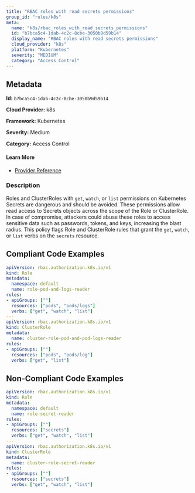 ```yaml
---
title: "RBAC roles with read secrets permissions"
group_id: "rules/k8s"
meta:
  name: "k8s/rbac_roles_with_read_secrets_permissions"
  id: "b7bca5c4-1dab-4c2c-8cbe-3050b9d59b14"
  display_name: "RBAC roles with read secrets permissions"
  cloud_provider: "k8s"
  platform: "Kubernetes"
  severity: "MEDIUM"
  category: "Access Control"
---
```

## Metadata

**Id:** `b7bca5c4-1dab-4c2c-8cbe-3050b9d59b14`

**Cloud Provider:** k8s

**Framework:** Kubernetes

**Severity:** Medium

**Category:** Access Control

#### Learn More

 - [Provider Reference](https://kubernetes.io/docs/reference/access-authn-authz/rbac/)

### Description

 Roles and ClusterRoles with `get`, `watch`, or `list` permissions on Kubernetes Secrets are dangerous and should be avoided.
These permissions allow read access to Secrets objects across the scope of the Role or ClusterRole. In case of compromise, attackers could abuse these roles to access sensitive data such as passwords, tokens, and keys, increasing the blast radius.
This policy flags Role and ClusterRole rules that grant the `get`, `watch`, or `list` verbs on the `secrets` resource.


## Compliant Code Examples
```yaml
apiVersion: rbac.authorization.k8s.io/v1
kind: Role
metadata:
  namespace: default
  name: role-pod-and-logs-reader
rules:
- apiGroups: [""]
  resources: ["pods", "pods/logs"]
  verbs: ["get", "watch", "list"]
---
apiVersion: rbac.authorization.k8s.io/v1
kind: ClusterRole
metadata:
  name: cluster-role-pod-and-pod-logs-reader
rules:
- apiGroups: [""]
  resources: ["pods", "pods/log"]
  verbs: ["get", "list"]

```
## Non-Compliant Code Examples
```yaml
apiVersion: rbac.authorization.k8s.io/v1
kind: Role
metadata:
  namespace: default
  name: role-secret-reader
rules:
- apiGroups: [""]
  resources: ["secrets"]
  verbs: ["get", "watch", "list"]
---
apiVersion: rbac.authorization.k8s.io/v1
kind: ClusterRole
metadata:
  name: cluster-role-secret-reader
rules:
- apiGroups: [""]
  resources: ["secrets"]
  verbs: ["get", "watch", "list"]

```